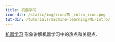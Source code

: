 ```yaml
---
title: 机器学习
icon-dir: /static/img/icon/ML_intro_icon.png
tut-dir: /tutorials/machine-learning/ML-intro/
---
```

<a href="{{page.tut-dir}}">机器学习</a>
形象讲解机器学习中的热点和关键点.